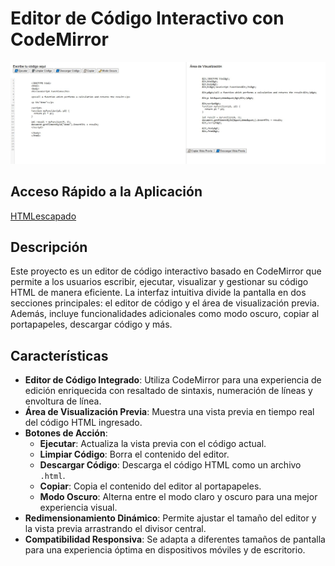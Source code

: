 # Editor de Código Interactivo con CodeMirror


![HTMLescapado](CapturaCode.JPG)


## Acceso Rápido a la Aplicación
[HTMLescapado](https://xococode.github.io/HTMLescapado.github.io/)

## Descripción

Este proyecto es un editor de código interactivo basado en CodeMirror que permite a los usuarios escribir, ejecutar, visualizar y gestionar su código HTML de manera eficiente. La interfaz intuitiva divide la pantalla en dos secciones principales: el editor de código y el área de visualización previa. Además, incluye funcionalidades adicionales como modo oscuro, copiar al portapapeles, descargar código y más.

## Características

- **Editor de Código Integrado**: Utiliza CodeMirror para una experiencia de edición enriquecida con resaltado de sintaxis, numeración de líneas y envoltura de línea.
- **Área de Visualización Previa**: Muestra una vista previa en tiempo real del código HTML ingresado.
- **Botones de Acción**:
  - **Ejecutar**: Actualiza la vista previa con el código actual.
  - **Limpiar Código**: Borra el contenido del editor.
  - **Descargar Código**: Descarga el código HTML como un archivo `.html`.
  - **Copiar**: Copia el contenido del editor al portapapeles.
  - **Modo Oscuro**: Alterna entre el modo claro y oscuro para una mejor experiencia visual.
- **Redimensionamiento Dinámico**: Permite ajustar el tamaño del editor y la vista previa arrastrando el divisor central.
- **Compatibilidad Responsiva**: Se adapta a diferentes tamaños de pantalla para una experiencia óptima en dispositivos móviles y de escritorio.

